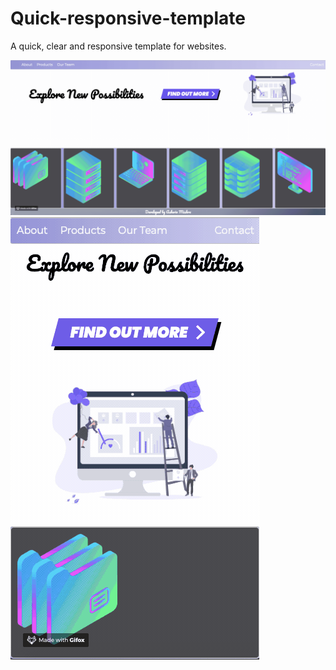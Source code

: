 # Quick-responsive-template
A quick, clear and responsive template for websites. 

<img src = "./img/web-gif.gif"> 


<img src = "./img/responsive-gif.gif">
